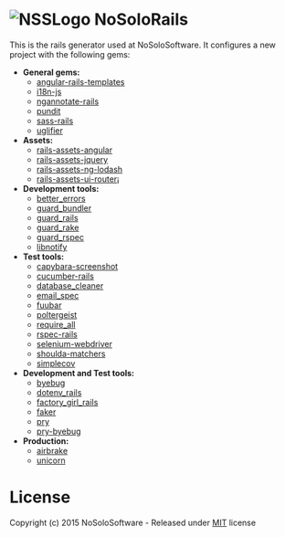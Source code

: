 # ![NSSLogo] NoSoloRails
This is the rails generator used at NoSoloSoftware. It configures a new project with
the following gems:

- **General gems:**
  - [angular-rails-templates](https://github.com/pitr/angular-rails-templates)
  - [i18n-js](https://github.com/fnando/i18n-js)
  - [ngannotate-rails](https://github.com/kikonen/ngannotate-rails)
  - [pundit](https://github.com/elabs/pundit)
  - [sass-rails](https://github.com/rails/sass-rails)
  - [uglifier](https://github.com/lautis/uglifier)
- **Assets:**
  - [rails-assets-angular](https://rails-assets.org/)
  - [rails-assets-jquery](https://rails-assets.org/)
  - [rails-assets-ng-lodash](https://rails-assets.org/)
  - [rails-assets-ui-router](https://rails-assets.org/)¡
- **Development tools:**
  - [better_errors](https://github.com/charliesome/better_errors)
  - [guard_bundler](https://github.com/guard/guard-bundler)
  - [guard_rails](https://github.com/ranmocy/guard-rails)
  - [guard_rake](https://github.com/rubyist/guard-rake)
  - [guard_rspec](https://github.com/guard/guard-rspec)
  - [libnotify](https://github.com/splattael/libnotify)
- **Test tools:**
  - [capybara-screenshot](https://github.com/mattheworiordan/capybara-screenshot)
  - [cucumber-rails](https://github.com/cucumber/cucumber-rails)
  - [database_cleaner](https://github.com/DatabaseCleaner/database_cleaner)
  - [email_spec](https://github.com/bmabey/email-spec/)
  - [fuubar](https://github.com/thekompanee/fuubar)
  - [poltergeist](https://github.com/teampoltergeist/poltergeist)
  - [require_all](https://github.com/jarmo/require_all)
  - [rspec-rails](https://github.com/rspec/rspec-rails)
  - [selenium-webdriver](https://github.com/seleniumhq/selenium)
  - [shoulda-matchers](https://github.com/thoughtbot/shoulda-matchers)
  - [simplecov](https://github.com/colszowka/simplecov)
- **Development and Test tools:**
  - [byebug](https://github.com/deivid-rodriguez/byebug)
  - [dotenv_rails](https://github.com/bkeepers/dotenv)
  - [factory_girl_rails](https://github.com/thoughtbot/factory_girl_rails)
  - [faker](https://github.com/stympy/faker)
  - [pry](http://pryrepl.org/)
  - [pry-byebug](https://github.com/deivid-rodriguez/pry-byebug)
- **Production:**
  - [airbrake](https://airbrake.io/)
  - [unicorn](http://unicorn.bogomips.org/)

# License
Copyright (c) 2015 NoSoloSoftware - Released under [MIT](LICENSE) license

[NSSLogo]: https://avatars0.githubusercontent.com/u/761830?v=3&s=75
